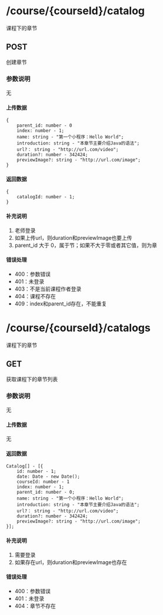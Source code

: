 # /course/{courseId}/catalog
课程下的章节
## POST
创建章节
### 参数说明
无
#### 上传数据
```
{
    parent_id: number - 0
    index: number - 1;
    name: string - "第一个小程序：Hello World";
    introduction: string - "本章节主要介绍Java的语法";
    url?： string - "http://url.com/video";
    duration?: number - 342424;
    previewImage?: string - "http://url.com/image";
}
```
#### 返回数据
```
{
    catalogId: number - 1;
}
```
#### 补充说明
1. 老师登录
2. 如果上传url，则duration和previewImage也要上传
3. parent_id 大于 0，属于节；如果不大于零或者其它值，则为章

#### 错误处理
* 400：参数错误
* 401：未登录
* 403：不是当前课程作者登录
* 404：课程不存在
* 409：index和parent_id存在，不能重复


# /course/{courseId}/catalogs
课程下的章节
## GET
获取课程下的章节列表
### 参数说明
无
#### 上传数据
无
#### 返回数据
```
Catalog[] - [{
    id: number - 1;
    date: Date - new Date();
    courseId: number - 1
    index: number - 1;
    parent_id: number - 0;
    name: string - "第一个小程序：Hello World";
    introduction: string - "本章节主要介绍Java的语法";
    url?： string - "http://url.com/video";
    duration?: number - 342424;
    previewImage?: string - "http://url.com/image";
}];
```
#### 补充说明
1. 需要登录
2. 如果存在url，则duration和previewImage也存在

#### 错误处理
* 400：参数错误
* 401：未登录
* 404：章节不存在
